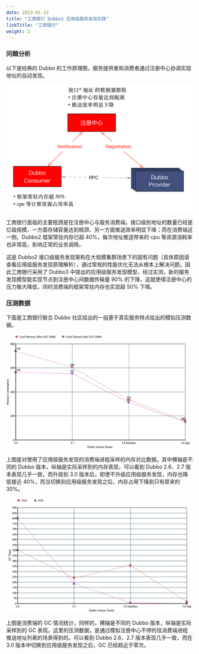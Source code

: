 ```yaml
---
date: 2023-01-15
title: "工商银行 Dubbo3 应用级服务发现实践"
linkTitle: "工商银行"
weight: 2
---
```


### 问题分析
以下是经典的 Dubbo 的工作原理图，服务提供者和消费者通过注册中心协调实现地址的自动发现。

![icbc-analyze](/imgs/user/icbc/icbc-analyze.png)

工商银行面临的主要瓶颈是在注册中心与服务消费端，接口级别地址的数量已经是亿级规模，一方面存储容量达到瓶颈、另一方面推送效率明显下降；而在消费端这一侧，Dubbo2 框架常驻内存已超 40%，每次地址推送带来的 cpu 等资源消耗率也非常高，影响正常的业务调用。

这是 Dubbo2 接口级服务发现架构在大规模集群场景下的固有问题（具体原因请查看应用级服务发现原理解析），通过常规的性能优化无法从根本上解决问题。因此工商银行采用了 Dubbo3 中提出的应用级服务发现模型，经过实测，新的服务发现模型能实现节点到注册中心间数据传输量 90% 的下降，这就使得注册中心的压力极大降低，同时消费端的框架常驻内存也实现超 50% 下降。

### 压测数据
下面是工商银行联合 Dubbo 社区给出的一组基于真实服务特点给出的模拟压测数据。

![icbc-data1](/imgs/user/icbc/icbc-data1.png)

上图是对使用了应用级服务发现的消费端进程采样的内存对比数据。其中横轴是不同的 Dubbo 版本，纵轴是实际采样到的内存表现，可以看到 Dubbo 2.6、2.7 版本表现几乎一致，而升级到 3.0 版本后，即使不升级应用级服务发现，内存也降低接近 40%，而当切换到应用级服务发现之后，内存占用下降到只有原来的 30%。

![icbc-data2](/imgs/user/icbc/icbc-data2.png)

上图是消费端的 GC 情况统计，同样的，横轴是不同的 Dubbo 版本，纵轴是实际采样到的 GC 表现。这里的压测数据，是通过模拟注册中心不停的往消费端进程推送地址列表的场景得到的。可以看到 Dubbo 2.6、2.7 版本表现几乎一致，而在 3.0 版本中切换到应用级服务发现之后，GC 已经趋近于零次。

